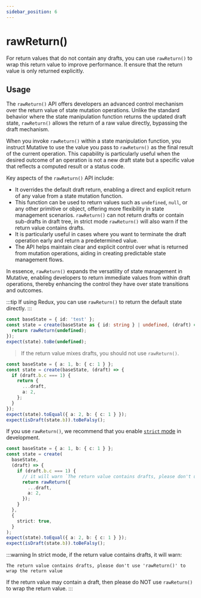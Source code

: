 ```yaml
---
sidebar_position: 6
---
```


# rawReturn()

For return values that do not contain any drafts, you can use `rawReturn()` to wrap this return value to improve performance. It ensure that the return value is only returned explicitly.

## Usage

The `rawReturn()` API offers developers an advanced control mechanism over the return value of state mutation operations. Unlike the standard behavior where the state manipulation function returns the updated draft state, `rawReturn()` allows the return of a raw value directly, bypassing the draft mechanism.

When you invoke `rawReturn()` within a state manipulation function, you instruct Mutative to use the value you pass to `rawReturn()` as the final result of the current operation. This capability is particularly useful when the desired outcome of an operation is not a new draft state but a specific value that reflects a computed result or a status code.

Key aspects of the `rawReturn()` API include:

- It overrides the default draft return, enabling a direct and explicit return of any value from a state mutation function.
- This function can be used to return values such as `undefined`, `null`, or any other primitive or object, offering more flexibility in state management scenarios. `rawReturn()` can not return drafts or contain sub-drafts in draft tree, in strict mode `rawReturn()` will also warn if the return value contains drafts.
- It is particularly useful in cases where you want to terminate the draft operation early and return a predetermined value.
- The API helps maintain clear and explicit control over what is returned from mutation operations, aiding in creating predictable state management flows.

In essence, `rawReturn()` expands the versatility of state management in Mutative, enabling developers to return immediate values from within draft operations, thereby enhancing the control they have over state transitions and outcomes.

:::tip
If using Redux, you can use `rawReturn()` to return the default state directly.
:::

```ts
const baseState = { id: 'test' };
const state = create(baseState as { id: string } | undefined, (draft) => {
  return rawReturn(undefined);
});
expect(state).toBe(undefined);
```

> If the return value mixes drafts, you should not use `rawReturn()`.

```ts
const baseState = { a: 1, b: { c: 1 } };
const state = create(baseState, (draft) => {
  if (draft.b.c === 1) {
    return {
      ...draft,
      a: 2,
    };
  }
});
expect(state).toEqual({ a: 2, b: { c: 1 } });
expect(isDraft(state.b)).toBeFalsy();
```

If you use `rawReturn()`, we recommend that you enable [`strict` mode](/docs/advanced-guides/strict-mode) in development.

```ts
const baseState = { a: 1, b: { c: 1 } };
const state = create(
  baseState,
  (draft) => {
    if (draft.b.c === 1) {
      // it will warn `The return value contains drafts, please don't use 'rawReturn()' to wrap the return value.` in strict mode.
      return rawReturn({
        ...draft,
        a: 2,
      });
    }
  },
  {
    strict: true,
  }
);
expect(state).toEqual({ a: 2, b: { c: 1 } });
expect(isDraft(state.b)).toBeFalsy();
```

:::warning
In strict mode, if the return value contains drafts, it will warn:
```
The return value contains drafts, please don't use 'rawReturn()' to wrap the return value
```

If the return value may contain a draft, then please do NOT use `rawReturn()` to wrap the return value.
:::
